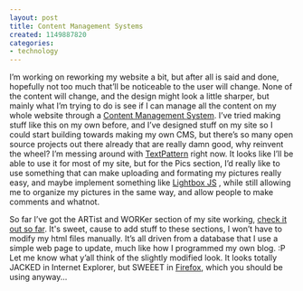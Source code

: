 ```yaml
---
layout: post
title: Content Management Systems
created: 1149887820
categories:
- technology
---
```

I’m working on reworking my website a bit, but after all is said and done, hopefully not too much that’ll be noticeable to the user will change. None of the content will change, and the design might look a little sharper, but mainly what I’m trying to do is see if I can manage all the content on my whole website through a [Content Management System](http://en.wikipedia.org/wiki/Content_Management_System). I’ve tried making stuff like this on my own before, and I’ve designed stuff on my site so I could start building towards making my own CMS, but there’s so many open source projects out there already that are really damn good, why reinvent the wheel? I’m messing around with [TextPattern](http://www.textpattern.com/) right now. It looks like I’ll be able to use it for most of my site, but for the Pics section, I’d really like to use something that can make uploading and formating my pictures really easy, and maybe implement something like [Lightbox JS](http://lokeshdhakar.com/projects/lightbox2/) , while still allowing me to organize my pictures in the same way, and allow people to make comments and whatnot.

So far I’ve got the ARTist and WORKer section of my site working, [check it out so far](http://www.nikhiltrivedi.com/art). It's sweet, cause to add stuff to these sections, I won’t have to modify my html files manually. It’s all driven from a database that I use a simple web page to update, much like how I programmed my own blog. :P Let me know what y’all think of the slightly modified look. It looks totally JACKED in Internet Explorer, but SWEEET in [Firefox](http://www.mozilla.com/firefox/), which you should be using anyway...

